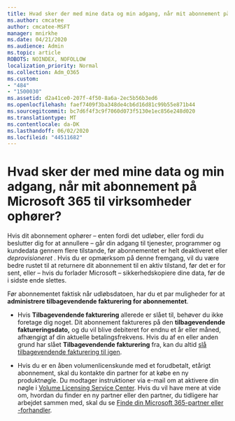 ```yaml
---
title: Hvad sker der med mine data og min adgang, når mit abonnement på Microsoft 365 til virksomheder ophører?
ms.author: cmcatee
author: cmcatee-MSFT
manager: mnirkhe
ms.date: 04/21/2020
ms.audience: Admin
ms.topic: article
ROBOTS: NOINDEX, NOFOLLOW
localization_priority: Normal
ms.collection: Adm_O365
ms.custom:
- "484"
- "1500030"
ms.assetid: d2a41ce0-207f-4f50-8a6a-2ec5b56b3ed6
ms.openlocfilehash: faef7409f3ba348de4cb6d16d81c99b55e871b44
ms.sourcegitcommit: bc7d6f4f3c9f7060d073f5130e1ec856e248d020
ms.translationtype: MT
ms.contentlocale: da-DK
ms.lasthandoff: 06/02/2020
ms.locfileid: "44511682"
---
```

# <a name="what-happens-to-my-data-and-access-when-my-microsoft-365-for-business-subscription-ends"></a>Hvad sker der med mine data og min adgang, når mit abonnement på Microsoft 365 til virksomheder ophører?

Hvis dit abonnement ophører – enten fordi det udløber, eller fordi du beslutter dig for at annullere – går din adgang til tjenester, programmer og kundedata gennem flere tilstande, før abonnementet er helt deaktiveret eller *deprovisioneret* . Hvis du er opmærksom på denne fremgang, vil du være bedre rustet til at returnere dit abonnement til en aktiv tilstand, før det er for sent, eller – hvis du forlader Microsoft – sikkerhedskopiere dine data, før de i sidste ende slettes.
  
Før abonnementet faktisk når udløbsdatoen, har du et par muligheder for at **administrere tilbagevendende fakturering for abonnementet**.
  
- Hvis **Tilbagevendende fakturering** allerede er slået til, behøver du ikke foretage dig noget. Dit abonnement faktureres på den **tilbagevendende faktureringsdato,** og du vil blive debiteret for endnu et år eller måned, afhængigt af din aktuelle betalingsfrekvens. Hvis du af en eller anden grund har slået **Tilbagevendende fakturering** fra, kan du altid [slå tilbagevendende fakturering til igen](https://docs.microsoft.com/microsoft-365/commerce/subscriptions/renew-your-subscription#turn-recurring-billing-off-or-on).

- Hvis du er en åben volumenlicenskunde med et forudbetalt, etårigt abonnement, skal du kontakte din partner for at købe en ny produktnøgle. Du modtager instruktioner via e-mail om at aktivere din nøgle i [Volume Licensing Service Center](https://go.microsoft.com/fwlink/p/?LinkID=282016). Hvis du vil have mere at vide om, hvordan du finder en ny partner eller den partner, du tidligere har arbejdet sammen med, skal du se [Finde din Microsoft 365-partner eller -forhandler](https://docs.microsoft.com/microsoft-365/admin/manage/find-your-partner-or-reseller).